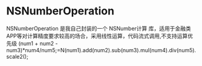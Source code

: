 # NSNumberOperation
NSNumberOperation 是我自己封装的一个 NSNumber计算 库，适用于金融类APP等对计算精度要求较高的场合，采用线性运算，代码流式调用,不支持运算优先级
(num1 + num2 - num3)*num4/num5;=N(num1).add(num2).sub(num3).mul(num4).div(num5).scale2();
